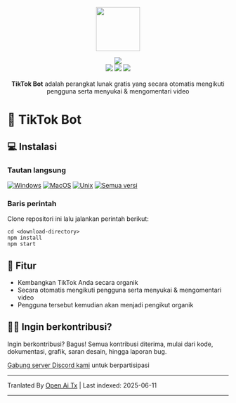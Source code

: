 <p align="center">
  <a href="https://somiibo.com/platforms/tiktok-bot">
    <img src="https://raw.githubusercontent.com/somiibo/tiktok-bot/main/assets/somiibo/images/logo/somiibo-brandmark-blue-x.svg" width="100px">
  </a>
</p>

<p align="center">
  <img src="https://img.shields.io/github/package-json/v/itw-creative-works/node-powertools.svg">
  <br>
  <img src="https://img.shields.io/npm/dm/node-powertools.svg">
  <img src="https://img.shields.io/website/https/itwcreativeworks.com.svg">
  <img src="https://img.shields.io/github/contributors/itw-creative-works/node-powertools.svg">
  <br>
  <br>
  <strong>TikTok Bot</strong> adalah perangkat lunak gratis yang secara otomatis mengikuti pengguna serta menyukai & mengomentari video
</p>

# 🦄 TikTok Bot
## 💻 Instalasi
### Tautan langsung
[![Windows](https://img.shields.io/badge/-Windows_x64-blue.svg?style=for-the-badge&logo=windows)](https://somiibo.com/download?download=windows)
[![MacOS](https://img.shields.io/badge/-MacOS-lightblue.svg?style=for-the-badge&logo=apple)](https://somiibo.com/download?download=macos)
[![Unix](https://img.shields.io/badge/-Linux/BSD-red.svg?style=for-the-badge&logo=linux)](https://somiibo.com/download?download=linux)
[![Semua versi](https://img.shields.io/badge/-All_Versions-lightgrey.svg?style=for-the-badge)](https://somiibo.com/download?download=null)

### Baris perintah
Clone repositori ini lalu jalankan perintah berikut:
```shell
cd <download-directory>
npm install
npm start
```

## 🎉 Fitur
- Kembangkan TikTok Anda secara organik
- Secara otomatis mengikuti pengguna serta menyukai & mengomentari video
- Pengguna tersebut kemudian akan menjadi pengikut organik

## 🙋‍♂️ Ingin berkontribusi?
Ingin berkontribusi? Bagus! Semua kontribusi diterima, mulai dari kode, dokumentasi, grafik, saran desain, hingga laporan bug.

[Gabung server Discord kami](https://somiibo.com/discord) untuk berpartisipasi

---

Tranlated By [Open Ai Tx](https://github.com/OpenAiTx/OpenAiTx) | Last indexed: 2025-06-11

---